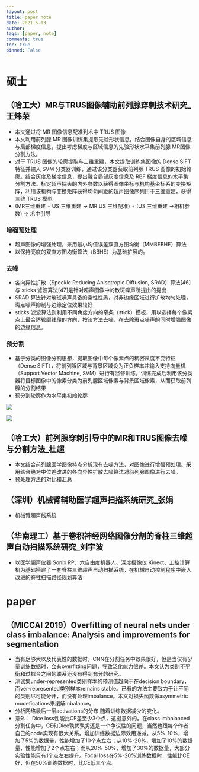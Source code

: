 ```yaml
---
layout: post
title: paper note
date: 2021-5-13
author: 
tags: [paper, note]
comments: true
toc: true
pinned: False
---
```


<!-- more -->


# 硕士

## （哈工大）MR与TRUS图像辅助前列腺穿刺技术研究_王炜荣

- 本文通过将 MR 图像信息配准到术中 TRUS 图像
- 本文利用前列腺 MR 图像训练集提取先验形状信息，结合图像自身的区域信息与局部梯度信息，提出考虑梯度与区域信息的先验形状水平集前列腺 MR图像分割方法。
- 对于 TRUS 图像的轮廓提取与三维重建，本文提取训练集图像的 Dense  SIFT特征并输入 SVM 分类器训练，通过该分类器获取前列腺 TRUS 图像的初始轮廓。结合灰度及梯度信息，提出融合局部灰度信息及 RBF 梯度信息的水平集分割方法。标定超声探头的内外参数以获得图像坐标与机构基坐标系的变换矩阵，利用该机构与变换矩阵获得均匀间距的超声图像序列用于三维重建，获得三维 TRUS 模型。 
- (MR三维重建 $+$ US 三维重建 $\rightarrow$ MR US 三维配准) $+$ (US 三维重建 $\rightarrow$相机参数) $\rightarrow$ 术中引导

### 增强预处理
- 超声图像的增强处理，采用最小均值误差双直方图均衡（MMBEBHE）算法
- 以保持亮度的双直方图均衡算法（BBHE）为基础扩展的。

### 去噪

- 各向异性扩散（Speckle Reducing  Anisotropic  Diffusion,  SRAD）算法[46]与 sticks 滤波算法[47]是针对超声图像中的散斑噪声所提出的提出
- SRAD 算法针对散斑噪声具备的乘性性质，对非边缘区域进行扩散均匀处理，斑点噪声抑制与边缘定位效果较好
- sticks 滤波算法则利用不同角度方向的窄条（stick）模板，用以选择每个像素点上最合适轮廓线段的方向，按该方法去噪，在去除斑点噪声的同时增强图像的边缘信息。

### 预分割
- 基于分类的图像分割思想，提取图像中每个像素点的稠密尺度不变特征（Dense  SIFT），将前列腺区域与背景区域设为正负样本并输入支持向量机（Support Vector Machine, SVM）进行有监督训练，训练完成后利用该分类器将目标图像中的像素分类为前列腺区域像素与背景区域像素，从而获取前列腺的分割结果
- 预分割轮廓作为水平集初始轮廓

![](https://images.weserv.nl/?url=https://i0.hdslb.com/bfs/article/690639836b7fd616b09ed36d584ef01351807951.png)

![](https://images.weserv.nl/?url=https://i0.hdslb.com/bfs/article/62457f8f00a98ae5e37cba04bd4fbedcbdf81877.png)



## （哈工大）前列腺穿刺引导中的MR和TRUS图像去噪与分割方法_杜超 

- 本文结合前列腺医学图像特点分析现有去噪方法，对图像进行增强预处理。采用结合绝对中位差改进的各向异性扩散去噪算法对前列腺图像进行去噪。
- 预处理方法的对比和汇总


## （深圳）机械臂辅助医学超声扫描系统研究_张娟

- 机械臂超声线系统

## （华南理工）基于卷积神经网络图像分割的脊柱三维超声自动扫描系统研究_刘宇波

- 以医学超声仪器 Sonix RP、六自由度机器人、深度摄像仪 Kinect、工控计算机为基础搭建了一套脊柱三维超声自动扫描系统，在机械自动控制程序中嵌入改进的脊柱扫描路径规划算法



# paper

## （MICCAI 2019）Overfitting of neural nets under class imbalance: Analysis and improvements for segmentation

- 当有足够大以及代表性的数据时，CNN在分割任务中效果很好，但是当仅有少量训练数据时，会有overfitting问题，导致泛化能力很差。本文认为类别不平衡和过拟合之间的联系还没有得到充分的研究。
- 测试集under-represented类别样本的预测值趋向于在decision boundary，而ver-represented类别样本remains stable。已有的方法主要致力于让不同的类别尽可能分开，而没有处理imbalance。本文对损失函数做asymmetric modefications来缓解mbalance。
- 分析网络最后一层activations的分布 随着训练数据减少的变化。
- 意外： Dice loss性能比CE差至少3个点，这挺意外的。在class imbalanced分割任务中，CE和Dice孰优孰劣还是一个争议性的问题，当然也跟每个作者自己的code实现有很大关系。增加训练数据边际效用递减。从5%-10%，增加了5%的数据量，性能增加了10个点左右；从10%-20%，增加了10%的数据量，性能增加了2个点左右；而从20%-50%，增加了30%的数据量，大部分实验性能只有1个点左右提升。Focal loss在5%-20%训练数据时，性能比CE好，但在50%训练数据时，比CE低三个点。

